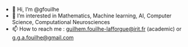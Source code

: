 - 👋 Hi, I’m @gfouilhe
- 👀 I’m interested in Mathematics, Machine learning, AI, Computer Science, Computational Neurosciences 
- 📫 How to reach me : guilhem.fouilhe-lafforgue@irit.fr (academic) or g.g.a.fouilhe@gmail.com

<!---
gfouilhe/gfouilhe is a ✨ special ✨ repository because its `README.md` (this file) appears on your GitHub profile.
You can click the Preview link to take a look at your changes.
--->
